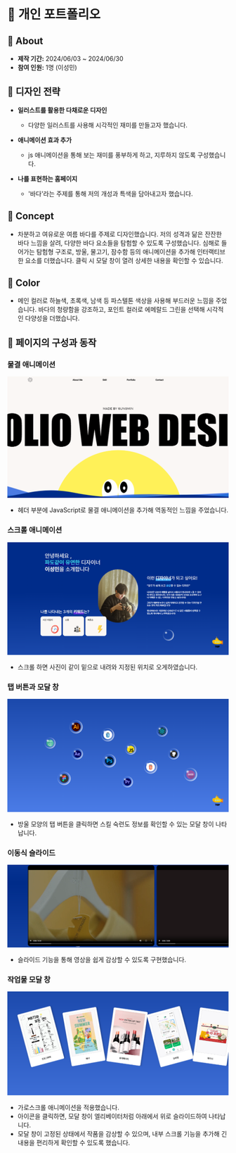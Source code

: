 # 🐳 개인 포트폴리오

## 🐬 About
- **제작 기간:** 2024/06/03 ~ 2024/06/30
- **참여 인원:** 1명 (이성민)

## 🐬 디자인 전략

- **일러스트를 활용한 다채로운 디자인**
  - 다양한 일러스트를 사용해 시각적인 재미를 만들고자 했습니다.

- **애니메이션 효과 추가**
  - js 애니메이션을 통해 보는 재미를 풍부하게 하고, 지루하지 않도록 구성했습니다.

- **나를 표현하는 홈페이지**
  - '바다'라는 주제를 통해 저의 개성과 특색을 담아내고자 했습니다.

## 🐬 Concept

- 차분하고 여유로운 여름 바다를 주제로 디자인했습니다. 저의 성격과 닮은 잔잔한 바다 느낌을 살려, 다양한 바다 요소들을 탐험할 수 있도록 구성했습니다. 심해로 들어가는 탐험형 구조로, 방울, 물고기, 잠수함 등의 애니메이션을 추가해 인터랙티브한 요소를 더했습니다. 클릭 시 모달 창이 열려 상세한 내용을 확인할 수 있습니다.

## 🐬 Color

- 메인 컬러로 하늘색, 초록색, 남색 등 파스텔톤 색상을 사용해 부드러운 느낌을 주었습니다. 바다의 청량함을 강조하고, 포인트 컬러로 에메랄드 그린을 선택해 시각적인 다양성을 더했습니다.

## 🐬 페이지의 구성과 동작

### 물결 애니메이션

![물결 애니메이션](./images/git1.png)

- 헤더 부분에 JavaScript로 물결 애니메이션을 추가해 역동적인 느낌을 주었습니다.

### 스크롤 애니메이션

![스크롤 애니메이션](./images/git5.png)

- 스크롤 하면 사진이 같이 밑으로 내려와 지정된 위치로 오게하였습니다.

### 탭 버튼과 모달 창

![탭 버튼과 모달](./images/git2.png)

- 방울 모양의 탭 버튼을 클릭하면 스킬 숙련도 정보를 확인할 수 있는 모달 창이 나타납니다.

### 이동식 슬라이드

![이동식 슬라이드](./images/git3.png)

- 슬라이드 기능을 통해 영상을 쉽게 감상할 수 있도록 구현했습니다.

### 작업물 모달 창

![이동식 슬라이드](./images/git4.png)
- 가로스크롤 애니메이션을 적용했습니다.
- 아이콘을 클릭하면, 모달 창이 엘리베이터처럼 아래에서 위로 슬라이드하여 나타납니다.
- 모달 창이 고정된 상태에서 작품을 감상할 수 있으며, 내부 스크롤 기능을 추가해 긴 내용을 편리하게 확인할 수 있도록 했습니다.


